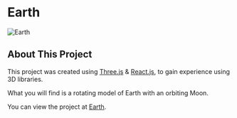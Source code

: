 # Earth

![Earth](/public/earth.PNG)

## About This Project

This project was created using [Three.js](https://threejs.org/) & [React.js](https://reactjs.org/?msclkid=e17c8c08c72e11ec9a297af88393c3b6), to gain experience using 3D libraries.

What you will find is a rotating model of Earth with an orbiting Moon.

You can view the project at [Earth](https://rasnerk.github.io/earth/).